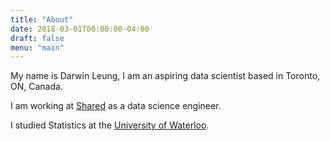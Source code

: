 ```yaml
---
title: "About"
date: 2018-03-01T00:00:00-04:00
draft: false
menu: "main"
---
```




My name is Darwin Leung, I am an aspiring data scientist based in Toronto, ON, Canada.

I am working at [Shared](http://www.shared.com/about/) as a data science engineer. 

I studied Statistics at the [University of Waterloo](https://uwaterloo.ca/).